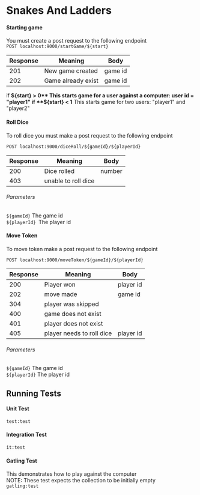 # Snakes And Ladders #

#### Starting game ####

You must create a post request to the following endpoint  
`POST localhost:9000/startGame/${start}`

| Response  | Meaning | Body|  
| ------------- | ------------- | ------------- |
| 201  | New game created  | game id |
| 202  | Game already exist  | game id |

if **${start} > 0** This starts game for a user against a computer: user id = "player1"  
if **${start} < 1** This starts game for two users: "player1" and "player2"

#### Roll Dice ####

To roll dice you must make a post request to the following endpoint  

`POST localhost:9000/diceRoll/${gameId}/${playerId}`

| Response  | Meaning | Body|  
| ------------- | ------------- | ------------- |
| 200  | Dice rolled  | number |
| 403  | unable to roll dice |  |      
 


###### Parameters ######   
`${gameId}` The game id  
`${playerId} `The player id


#### Move Token ####
To move token make a post request to the following endpoint

`POST localhost:9000/moveToken/${gameId}/${playerId}`
   
   
| Response  | Meaning | Body|  
| ------------- | ------------- | ------------- |
| 200  | Player won  | player id |
| 202  | move made | game id |
| 304  | player was skipped |  |
| 400  | game does not exist |  |
| 401| player does not exist|  |
| 405  | player needs to roll dice | player id |



###### Parameters ######   
`${gameId}` The game id  
`${playerId}` The player id



## Running Tests ##

#### Unit Test ####
`test:test`

#### Integration Test ####
`it:test`

#### Gatling Test ####
This demonstrates how to play against the computer  
NOTE: These test expects the collection to be initially empty  
`gatling:test`

